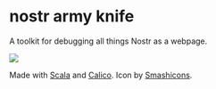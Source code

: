 # nostr army knife

A toolkit for debugging all things Nostr as a webpage.

![](https://user-images.githubusercontent.com/1653275/227681805-0cd20b39-de0d-4fcb-abb4-de3283404e8f.png)

Made with [Scala](https://scala-lang.org/) and [Calico](https://www.armanbilge.com/calico/). Icon by [Smashicons](https://www.flaticon.com/free-icons/switzerland).
